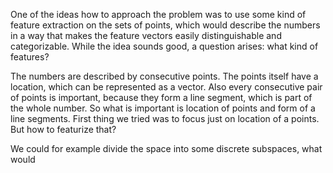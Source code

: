 One of the ideas how to approach the problem was to use some kind of feature extraction on the sets of points, which would describe the numbers in a way that makes the feature vectors easily distinguishable and categorizable. While the idea sounds good, a question arises: what kind of features? 

The numbers are described by consecutive points. The points itself have a location, which can be represented as a vector. Also every consecutive pair of points is important, because they form a line segment, which is part of the whole number. So what is important is location of points and form of a line segments. First thing we tried was to focus just on location of a points. But how to featurize that? 

We could for example divide the space into some discrete subspaces, what would 
